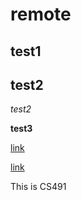 # remote
## test1
## test2

*test2*

**test3**

[link](https://link)

[link](https://pace.edu)

This is CS491
